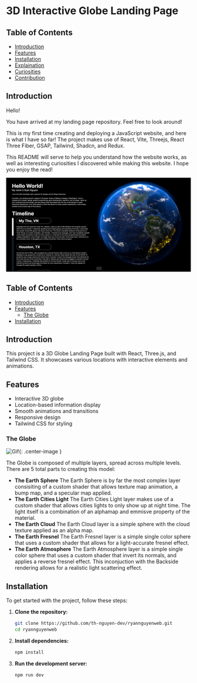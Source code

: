 # 3D Interactive Globe Landing Page

## Table of Contents

- [Introduction](#introduction)
- [Features](#features)
- [Installation](#installation)
- [Explaination](#explaination)
- [Curiosities](#curiosities)
- [Contribution](#contribution)

## Introduction


Hello!

You have arrived at my landing page repository. Feel free to look around!

This is my first time creating and deploying a JavaScript website, and here is what I have so far! The project makes use of React, Vite, Threejs, React Three Fiber, GSAP, Tailwind, Shadcn, and Redux.

 This README will serve to help you understand how the website works, as well as interesting curiosities I discovered while making this website. I hope you enjoy the read!

![Image](/public/readme_assets/Screenshot%20(508).png)


## Table of Contents

- [Introduction](#introduction)
- [Features](#features)
    - [The Globe](#the-globe)
- [Installation](#installation)

## Introduction

This project is a 3D Globe Landing Page built with React, Three.js, and Tailwind CSS. It showcases various locations with interactive elements and animations.

## Features

- Interactive 3D globe
- Location-based information display
- Smooth animations and transitions
- Responsive design
- Tailwind CSS for styling

### The Globe
![Gif](/public/readme_assets//Earth_Examine.gif){: .center-image }

The Globe is composed of multiple layers, spread across multiple levels. There are 5 total parts to creating this model: 
- **The Earth Sphere**
    The Earth Sphere is by far the most complex layer consisiting of a custom shader that allows texture map animation, a bump map, and a specular map applied.
- **The Earth Cities Light**
    The Earth Cities Light layer makes use of a custom shader that allows cities lights to only show up at 
    night time. The light itself is a combination of an alphamap and emmisve property of the material. 
- **The Earth Cloud**
    The Earth Cloud layer is a simple sphere with the cloud texture applied as an alpha map. 
- **The Earth Fresnel**
    The Earth Fresnel layer is a simple single color sphere that uses a custom shader that allows for a light-accurate fresnel effect.
- **The Earth Atmosphere**
    The Earth Atmosphere layer is a simple single color sphere that uses a custom shader that invert its normals, and applies a reverse fresnel effect. This inconjuction with the Backside rendering allows for a realistic light scattering effect.


## Installation

To get started with the project, follow these steps:

1. **Clone the repository:**

    ```sh
    git clone https://github.com/th-nguyen-dev/ryannguyenweb.git
    cd ryannguyenweb
    ```

2. **Install dependencies:**

    ```sh
    npm install
    ```

3. **Run the development server:**

    ```sh
    npm run dev
    ```
